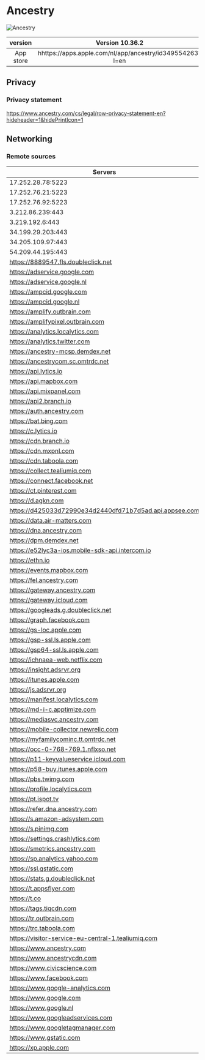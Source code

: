 # Ancestry


![Ancestry](https://is2-ssl.mzstatic.com/image/thumb/Purple113/v4/d9/52/05/d952054f-7eb6-4958-8ad8-97fd596ff3b0/AppIcon-0-1x_U007emarketing-0-0-GLES2_U002c0-512MB-sRGB-0-0-0-85-220-0-0-0-7.png/246x0w.jpg)

| version  | Version 10.36.2  |
|:-:|:-:|
|  App store | hhttps://apps.apple.com/nl/app/ancestry/id349554263?l=en  |
 


## Privacy

### Privacy statement
https://www.ancestry.com/cs/legal/row-privacy-statement-en?hideheader=1&hidePrintIcon=1



## Networking

### Remote sources

|Servers|
|---|
|17.252.28.78:5223|
|17.252.76.21:5223|
|17.252.76.92:5223|
|3.212.86.239:443|
|3.219.192.6:443|
|34.199.29.203:443|
|34.205.109.97:443|
|54.209.44.195:443|
|https://8889547.fls.doubleclick.net|
|https://adservice.google.com|
|https://adservice.google.nl|
|https://ampcid.google.com|
|https://ampcid.google.nl|
|https://amplify.outbrain.com|
|https://amplifypixel.outbrain.com|
|https://analytics.localytics.com|
|https://analytics.twitter.com|
|https://ancestry-mcsp.demdex.net|
|https://ancestrycom.sc.omtrdc.net|
|https://api.lytics.io|
|https://api.mapbox.com|
|https://api.mixpanel.com|
|https://api2.branch.io|
|https://auth.ancestry.com|
|https://bat.bing.com|
|https://c.lytics.io|
|https://cdn.branch.io|
|https://cdn.mxpnl.com|
|https://cdn.taboola.com|
|https://collect.tealiumiq.com|
|https://connect.facebook.net|
|https://ct.pinterest.com|
|https://d.agkn.com|
|https://d425033d72990e34d2440dfd71b7d5ad.api.appsee.com|
|https://data.air-matters.com|
|https://dna.ancestry.com|
|https://dpm.demdex.net|
|https://e52lyc3a-ios.mobile-sdk-api.intercom.io|
|https://ethn.io|
|https://events.mapbox.com|
|https://fel.ancestry.com|
|https://gateway.ancestry.com|
|https://gateway.icloud.com|
|https://googleads.g.doubleclick.net|
|https://graph.facebook.com|
|https://gs-loc.apple.com|
|https://gsp-ssl.ls.apple.com|
|https://gsp64-ssl.ls.apple.com|
|https://ichnaea-web.netflix.com|
|https://insight.adsrvr.org|
|https://itunes.apple.com|
|https://js.adsrvr.org|
|https://manifest.localytics.com|
|https://md-i-c.apptimize.com|
|https://mediasvc.ancestry.com|
|https://mobile-collector.newrelic.com|
|https://myfamilycominc.tt.omtrdc.net|
|https://occ-0-768-769.1.nflxso.net|
|https://p11-keyvalueservice.icloud.com|
|https://p58-buy.itunes.apple.com|
|https://pbs.twimg.com|
|https://profile.localytics.com|
|https://pt.ispot.tv|
|https://refer.dna.ancestry.com|
|https://s.amazon-adsystem.com|
|https://s.pinimg.com|
|https://settings.crashlytics.com|
|https://smetrics.ancestry.com|
|https://sp.analytics.yahoo.com|
|https://ssl.gstatic.com|
|https://stats.g.doubleclick.net|
|https://t.appsflyer.com|
|https://t.co|
|https://tags.tiqcdn.com|
|https://tr.outbrain.com|
|https://trc.taboola.com|
|https://visitor-service-eu-central-1.tealiumiq.com|
|https://www.ancestry.com|
|https://www.ancestrycdn.com|
|https://www.civicscience.com|
|https://www.facebook.com|
|https://www.google-analytics.com|
|https://www.google.com|
|https://www.google.nl|
|https://www.googleadservices.com|
|https://www.googletagmanager.com|
|https://www.gstatic.com|
|https://xp.apple.com|
